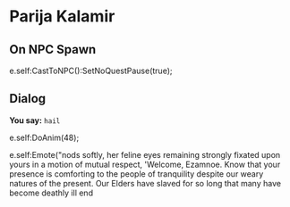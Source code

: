 # Parija Kalamir
## On NPC Spawn

e.self:CastToNPC():SetNoQuestPause(true);
## Dialog

**You say:** `hail`



e.self:DoAnim(48);


e.self:Emote("nods softly, her feline eyes remaining strongly fixated upon yours in a motion of mutual respect, 'Welcome, Ezamnoe. Know that your presence is comforting to the people of tranquility despite our weary natures of the present. Our Elders have slaved for so long that many have become deathly ill 
end
